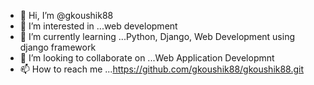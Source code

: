 - 👋 Hi, I’m @gkoushik88
- 👀 I’m interested in ...web development
- 🌱 I’m currently learning ...Python, Django, Web Development using django framework
- 💞️ I’m looking to collaborate on ...Web Application Developmnt
- 📫 How to reach me ...https://github.com/gkoushik88/gkoushik88.git

<!---
gkoushik88/gkoushik88 is a ✨ special ✨ repository because its `README.md` (this file) appears on your GitHub profile.
You can click the Preview link to take a look at your changes.
--->
